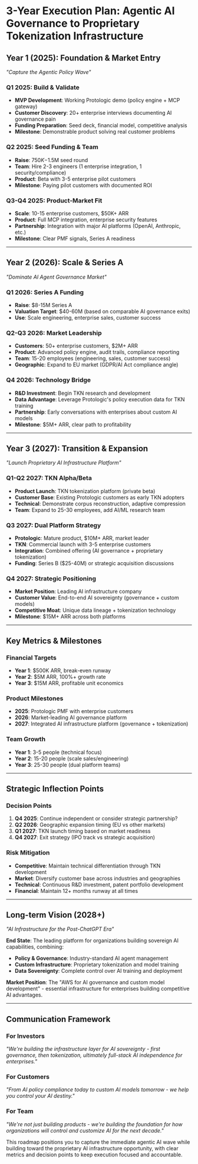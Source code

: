 # **3-Year Execution Plan: Agentic AI Governance to Proprietary Tokenization Infrastructure**

## **Year 1 (2025): Foundation & Market Entry**

_"Capture the Agentic Policy Wave"_

### **Q1 2025: Build & Validate**

- **MVP Development**: Working Protologic demo (policy engine + MCP gateway)
- **Customer Discovery**: 20+ enterprise interviews documenting AI governance pain
- **Funding Preparation**: Seed deck, financial model, competitive analysis
- **Milestone**: Demonstrable product solving real customer problems

### **Q2 2025: Seed Funding & Team**

- **Raise**: $750K-$1.5M seed round
- **Team**: Hire 2-3 engineers (1 enterprise integration, 1 security/compliance)
- **Product**: Beta with 3-5 enterprise pilot customers
- **Milestone**: Paying pilot customers with documented ROI

### **Q3-Q4 2025: Product-Market Fit**

- **Scale**: 10-15 enterprise customers, $50K+ ARR
- **Product**: Full MCP integration, enterprise security features
- **Partnership**: Integration with major AI platforms (OpenAI, Anthropic, etc.)
- **Milestone**: Clear PMF signals, Series A readiness

---

## **Year 2 (2026): Scale & Series A**

_"Dominate AI Agent Governance Market"_

### **Q1 2026: Series A Funding**

- **Raise**: $8-15M Series A
- **Valuation Target**: $40-60M (based on comparable AI governance exits)
- **Use**: Scale engineering, enterprise sales, customer success

### **Q2-Q3 2026: Market Leadership**

- **Customers**: 50+ enterprise customers, $2M+ ARR
- **Product**: Advanced policy engine, audit trails, compliance reporting
- **Team**: 15-20 employees (engineering, sales, customer success)
- **Geographic**: Expand to EU market (GDPR/AI Act compliance angle)

### **Q4 2026: Technology Bridge**

- **R&D Investment**: Begin TKN research and development
- **Data Advantage**: Leverage Protologic's policy execution data for TKN training
- **Partnership**: Early conversations with enterprises about custom AI models
- **Milestone**: $5M+ ARR, clear path to profitability

---

## **Year 3 (2027): Transition & Expansion**

_"Launch Proprietary AI Infrastructure Platform"_

### **Q1-Q2 2027: TKN Alpha/Beta**

- **Product Launch**: TKN tokenization platform (private beta)
- **Customer Base**: Existing Protologic customers as early TKN adopters
- **Technical**: Demonstrate corpus reconstruction, adaptive compression
- **Team**: Expand to 25-30 employees, add AI/ML research team

### **Q3 2027: Dual Platform Strategy**

- **Protologic**: Mature product, $10M+ ARR, market leader
- **TKN**: Commercial launch with 3-5 enterprise customers
- **Integration**: Combined offering (AI governance + proprietary tokenization)
- **Funding**: Series B ($25-40M) or strategic acquisition discussions

### **Q4 2027: Strategic Positioning**

- **Market Position**: Leading AI infrastructure company
- **Customer Value**: End-to-end AI sovereignty (governance + custom models)
- **Competitive Moat**: Unique data lineage + tokenization technology
- **Milestone**: $15M+ ARR across both platforms

---

## **Key Metrics & Milestones**

### **Financial Targets**

- **Year 1**: $500K ARR, break-even runway
- **Year 2**: $5M ARR, 100%+ growth rate
- **Year 3**: $15M ARR, profitable unit economics

### **Product Milestones**

- **2025**: Protologic PMF with enterprise customers
- **2026**: Market-leading AI governance platform
- **2027**: Integrated AI infrastructure platform (governance + tokenization)

### **Team Growth**

- **Year 1**: 3-5 people (technical focus)
- **Year 2**: 15-20 people (scale sales/engineering)
- **Year 3**: 25-30 people (dual platform teams)

---

## **Strategic Inflection Points**

### **Decision Points**

1. **Q4 2025**: Continue independent or consider strategic partnership?
2. **Q2 2026**: Geographic expansion timing (EU vs other markets)
3. **Q1 2027**: TKN launch timing based on market readiness
4. **Q4 2027**: Exit strategy (IPO track vs strategic acquisition)

### **Risk Mitigation**

- **Competitive**: Maintain technical differentiation through TKN development
- **Market**: Diversify customer base across industries and geographies
- **Technical**: Continuous R&D investment, patent portfolio development
- **Financial**: Maintain 12+ months runway at all times

---

## **Long-term Vision (2028+)**

_"AI Infrastructure for the Post-ChatGPT Era"_

**End State**: The leading platform for organizations building sovereign AI capabilities, combining:

- **Policy & Governance**: Industry-standard AI agent management
- **Custom Infrastructure**: Proprietary tokenization and model training
- **Data Sovereignty**: Complete control over AI training and deployment

**Market Position**: The "AWS for AI governance and custom model development" - essential infrastructure for enterprises building competitive AI advantages.

---

## **Communication Framework**

### **For Investors**

_"We're building the infrastructure layer for AI sovereignty - first governance, then tokenization, ultimately full-stack AI independence for enterprises."_

### **For Customers**

_"From AI policy compliance today to custom AI models tomorrow - we help you control your AI destiny."_

### **For Team**

_"We're not just building products - we're building the foundation for how organizations will control and customize AI for the next decade."_

This roadmap positions you to capture the immediate agentic AI wave while building toward the proprietary AI infrastructure opportunity, with clear metrics and decision points to keep execution focused and accountable.
